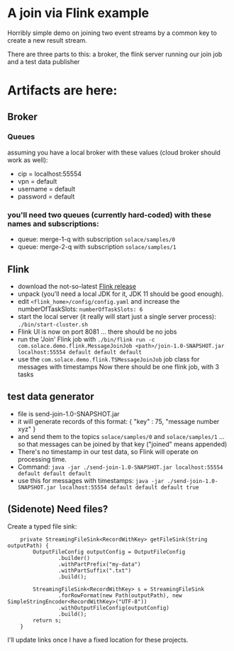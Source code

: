 # A join via Flink example
Horribly simple demo on joining two event streams by a common key to create a new result stream.

There are three parts to this: a broker, the flink server running our join job and a test data publisher

# Artifacts are here:
## Broker
### Queues
assuming you have a local broker with these values (cloud broker should work as well):
+ cip = localhost:55554
+ vpn = default
+ username = default
+ password = default

### you'll need two queues (currently hard-coded) with these names and subscriptions:
+ queue:  merge-1-q    with subscription `solace/samples/0`
+ queue:  merge-2-q    with subscription `solace/samples/1`

## Flink
+ download the not-so-latest [Flink release](https://www.apache.org/dyn/closer.lua/flink/flink-1.20.2/flink-1.20.2-bin-scala_2.12.tgz)
+ unpack (you'll need a local JDK for it, JDK 11 should be good enough).
+ edit `<flink_home>/config/config.yaml` and increase the numberOfTaskSlots: `numberOfTaskSlots: 6`
+ start the local server (it really will start just a single server process): `./bin/start-cluster.sh`
+ Flink UI is now on port 8081 ... there should be no jobs
+ run the 'Join' Flink job with `./bin/flink run -c com.solace.demo.flink.MessageJoinJob <path>/join-1.0-SNAPSHOT.jar localhost:55554 default default default`
+ use the `com.solace.demo.flink.TSMessageJoinJob` job class for messages with timestamps
Now there should be one flink job, with 3 tasks

## test data generator
+ file is send-join-1.0-SNAPSHOT.jar
+ it will generate records of this format:    { "key" : 75, "message number xyz" }
+ and send them to the topics `solace/samples/0` and `solace/samples/1` ... so that messages can be joined by that key ("joined" means appended)
+ There's no timestamp in our test data, so Flink will operate on processing time.
+ Command: `java -jar ./send-join-1.0-SNAPSHOT.jar localhost:55554 default default default`
+ use this for messages with timestamps: `java -jar ./send-join-1.0-SNAPSHOT.jar localhost:55554 default default default true`
## (Sidenote) Need files? 
Create a typed file sink:
```
    private StreamingFileSink<RecordWithKey> getFileSink(String outputPath) {
        OutputFileConfig outputConfig = OutputFileConfig
                .builder()
                .withPartPrefix("my-data")
                .withPartSuffix(".txt")
                .build();

        StreamingFileSink<RecordWithKey> s = StreamingFileSink
                .forRowFormat(new Path(outputPath), new SimpleStringEncoder<RecordWithKey>("UTF-8"))
                .withOutputFileConfig(outputConfig)
                .build();
        return s;
    }
```

I'll update links once I have a fixed location for these projects.
